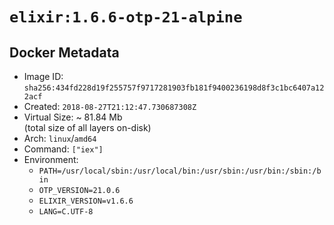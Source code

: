 # `elixir:1.6.6-otp-21-alpine`

## Docker Metadata

- Image ID: `sha256:434fd228d19f255757f9717281903fb181f9400236198d8f3c1bc6407a122acf`
- Created: `2018-08-27T21:12:47.730687308Z`
- Virtual Size: ~ 81.84 Mb  
  (total size of all layers on-disk)
- Arch: `linux`/`amd64`
- Command: `["iex"]`
- Environment:
  - `PATH=/usr/local/sbin:/usr/local/bin:/usr/sbin:/usr/bin:/sbin:/bin`
  - `OTP_VERSION=21.0.6`
  - `ELIXIR_VERSION=v1.6.6`
  - `LANG=C.UTF-8`
